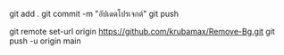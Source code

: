 git add .
git commit -m "อัปเดตโปรเจกต์"
git push


git remote set-url origin https://github.com/krubamax/Remove-Bg.git
git push -u origin main
